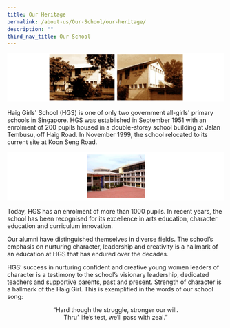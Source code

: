 ```yaml
---
title: Our Heritage
permalink: /about-us/Our-School/our-heritage/
description: ""
third_nav_title: Our School
---
```

![](/images/heritage1.png)

Haig Girls' School (HGS) is one of only two government all-girls' primary schools in Singapore. HGS was established in September 1951 with an enrolment of 200 pupils housed in a double-storey school building at Jalan Tembusu, off Haig Road. In November 1999, the school relocated to its current site at Koon Seng Road.  

  

![](/images/heritage2.png)

  

Today, HGS has an enrolment of more than 1000 pupils. In recent years, the school has been recognised for its excellence in arts education, character education and curriculum innovation.  
  
Our alumni have distinguished themselves in diverse fields. The school’s emphasis on nurturing character, leadership and creativity is a hallmark of an education at HGS that has endured over the decades.  
  
HGS’ success in nurturing confident and creative young women leaders of character is a testimony to the school’s visionary leadership, dedicated teachers and supportive parents, past and present. Strength of character is a hallmark of the Haig Girl. This is exemplified in the words of our school song:  
  

<center>“Hard though the struggle, stronger our will.<br>Thru’ life’s test, we’ll pass with zeal.”</center>